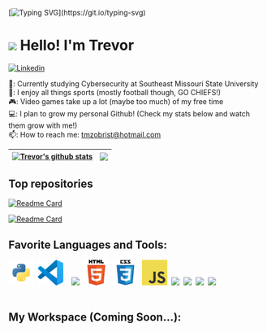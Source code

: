 [![Typing SVG](https://readme-typing-svg.herokuapp.com?font=Courier+new&color=%23808080&size=40&width=800&duration=6969&lines=Welcome+to+my+profile!)](https://git.io/typing-svg)
# <img src="https://raw.githubusercontent.com/iampavangandhi/iampavangandhi/master/gifs/Hi.gif" width="30px"> Hello! I'm Trevor

[![Linkedin](https://img.shields.io/badge/LinkedIn-blue?style=for-the-badge&logo=linkedin&labelColor=blue&link=https://www.linkedin.com/in/trevor-zobrist/)](https://www.linkedin.com/in/trevor-zobrist/)

🏫: Currently studying Cybersecurity at Southeast Missouri State University</br>
🏈: I enjoy all things sports (mostly football though, GO CHIEFS!)</br>
🎮: Video games take up a lot (maybe too much) of my free time</br>
💻: I plan to grow my personal Github! (Check my stats below and watch them grow with me!)</br>
📫: How to reach me: <a href="mailto:tmzobrist@hotmail.com">tmzobrist@hotmail.com</a>

| <a href="https://github.com/anuraghazra/github-readme-stats"><img align="center" src="https://github-readme-stats.vercel.app/api?username=tzobrist&theme=github_dark&hide=contribs,issues&show_icons=true&hide_border=true" alt="Trevor's github stats" /></a> | <a href="https://github.com/anuraghazra/github-readme-stats"><img align="center" src="https://github-readme-stats.vercel.app/api/top-langs/?username=tzobrist&theme=github_dark&layout=compact&hide_border=true" /></a> |
| ------------- | ------------- |

## Top repositories
[![Readme Card](https://github-readme-stats.vercel.app/api/pin/?username=tzobrist&repo=A.C.R.O.N.Y.M.&theme=github_dark)](https://github.com/tzobrist/A.C.R.O.N.Y.M.)

[![Readme Card](https://github-readme-stats.vercel.app/api/pin/?username=tzobrist&repo=LSTM_Stock_Forecasting&theme=github_dark)](https://github.com/tzobrist/LSTM_Stock_Forecasting)


## Favorite Languages and Tools:
<div>
  <img width=50px src="https://raw.githubusercontent.com/github/explore/80688e429a7d4ef2fca1e82350fe8e3517d3494d/topics/python/python.png">&nbsp;
  <img width=50px src="https://raw.githubusercontent.com/github/explore/80688e429a7d4ef2fca1e82350fe8e3517d3494d/topics/visual-studio-code/visual-studio-code.png">&nbsp;&nbsp;&nbsp;
  <img width=50px src="https://upload.wikimedia.org/wikipedia/commons/thumb/1/1d/PyCharm_Icon.svg/512px-PyCharm_Icon.svg.png">&nbsp;
  <img width=50px src="https://raw.githubusercontent.com/github/explore/80688e429a7d4ef2fca1e82350fe8e3517d3494d/topics/html/html.png">&nbsp;
  <img width=50px src="https://raw.githubusercontent.com/github/explore/80688e429a7d4ef2fca1e82350fe8e3517d3494d/topics/css/css.png">&nbsp;
  <img width=50px src="https://raw.githubusercontent.com/github/explore/80688e429a7d4ef2fca1e82350fe8e3517d3494d/topics/javascript/javascript.png">&nbsp;
  <img width=50px src="https://upload.wikimedia.org/wikipedia/commons/1/18/C_Programming_Language.svg">&nbsp;
  <img width=50px src="https://brandslogos.com/wp-content/uploads/images/large/java-logo-1.png">&nbsp;
  <img width=50px src="https://upload.wikimedia.org/wikipedia/commons/thumb/5/5f/Windows_logo_-_2012.svg/2048px-Windows_logo_-_2012.svg.png">&nbsp;
  <img width=50px src="https://cdn-icons-png.flaticon.com/512/518/518713.png">&nbsp;
</div>

</br>

## My Workspace (Coming Soon...):
<!-- <img height=40 src="https://img.shields.io/badge/windows-%230078D6.svg?&style=for-the-badge&logo=windows&logoColor=white"></br>
# <img height=40 src="https://img.shields.io/badge/Zen 2-Ryzen%204900HS-%23ED1C24?style=for-the-badge&logo=AMD"></br>
# <img height=40 src="https://img.shields.io/badge/Corsair-Vengeance RGB PRO 16 GB-%23ffd900?style=for-the-badge&logo=corsair"></br>
# <img height=40 src="https://img.shields.io/badge/RDNA%202-RX%206800-%23ED1C24?style=for-the-badge&logo=AMD"></br>
# <img height=40 src="https://img.shields.io/badge/ROG%20STRIX-B550--F-%23000000?style=for-the-badge&logo=asus"></br>
# <img height=40 src="https://img.shields.io/badge/Corsair-RM750x-%23ffd900?style=for-the-badge&logo=corsair"></br>
# <img height=40 src="https://img.shields.io/badge/WD__Black-SN750 500 GB-%23000000?style=for-the-badge&logo=westerndigital"></br>
# <img height=40 src="https://img.shields.io/badge/BarraCuda-2%20TB-%236EBE49?style=for-the-badge&logo=seagate"></br> -->
